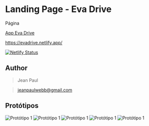 # Landing Page - Eva Drive

Página

[App Eva Drive](https://evadrive.netlify.app/)

https://evadrive.netlify.app/

[![Netlify Status](https://api.netlify.com/api/v1/badges/93ee8f8e-2b0c-4cfe-be14-120b6e67e59d/deploy-status)](https://app.netlify.com/sites/evadrive/deploys)

## Author
>Jean Paul

>jeanpaulwebb@gmail.com

## Protótipos
![Protótipo 1](https://raw.githubusercontent.com/JeanPaulll/landing-page-evadrive/master/src/assets/prototipos/mobile1.png.png)
![Protótipo 1](https://raw.githubusercontent.com/JeanPaulll/landing-page-evadrive/master/src/assets/prototipos/mobile2.png.png)
![Protótipo 1](https://raw.githubusercontent.com/JeanPaulll/landing-page-evadrive/master/src/assets/prototipos/mobile3.png.png)
![Protótipo 1](https://raw.githubusercontent.com/JeanPaulll/landing-page-evadrive/master/src/assets/prototipos/mobile4.png.png)
![Protótipo 1](https://raw.githubusercontent.com/JeanPaulll/landing-page-evadrive/master/src/assets/prototipos/mobile5.png.png)
